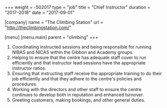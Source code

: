 +++
weight = -502017
type = "job"
title = "Chief Instructor"
duration = "2017–2018"
date = "2017-09-01"

[company]
  name = "The Climbing Station"
  url = "http://theclimbingstation.com/"

[menu]
  [menu.main]
    parent = "climbing"
+++

1. Coordinating instructed sessions and being responsible for running NIBAS and NICAS within the Gibbon and Academy groups.
2. Helping to ensure that the centre has adequate staff cover to run efficiently and that instructor lead sessions have the appropriate instructor ratios.
3. Ensuring that instructing staff receive the appropriate training to do their job efficiently and that they adhere to the centre's policies and procedures.
4. Working with the directors and other staff to ensure the centre continues to develop both in reputation and enhanced turnover.
5. Greeting customers, making bookings, and other general duties.
